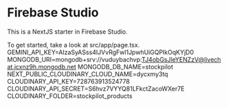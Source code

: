 # Firebase Studio

This is a NextJS starter in Firebase Studio.

To get started, take a look at src/app/page.tsx.
GEMINI_API_KEY=AIzaSyASss4IJVvRgFwl1JpwhUiGQPIkOqKYjD0
MONGODB_URI=mongodb+srv://vuduybachvp:TJ4obGsJleYENZzV@livechat.jcxnz9h.mongodb.net
MONGODB_DB_NAME=stockpilot
NEXT_PUBLIC_CLOUDINARY_CLOUD_NAME=dycxmy3tq
CLOUDINARY_API_KEY=728763913524778
CLOUDINARY_API_SECRET=S6hvz7VYYQ81LFkctZacoWXer7E
CLOUDINARY_FOLDER=stockpilot_products